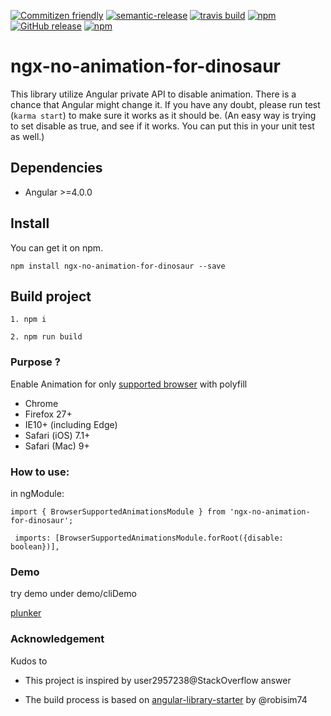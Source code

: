 [![Commitizen friendly](https://img.shields.io/badge/commitizen-friendly-brightgreen.svg?style=flat-square)](http://commitizen.github.io/cz-cli/)
[![semantic-release](https://img.shields.io/badge/%20%20%F0%9F%93%A6%F0%9F%9A%80-semantic--release-e10079.svg?style=flat-square)](https://github.com/semantic-release/semantic-release)
[![travis build](https://img.shields.io/travis/maxisam/ngx-no-animation-for-dinosaur.svg?style=flat-square)](https://travis-ci.org/maxisam/ngx-no-animation-for-dinosaur)
[![npm](https://img.shields.io/npm/dt/ngx-no-animation-for-dinosaur.svg?style=flat-square)](https://www.npmjs.com/package/ngx-no-animation-for-dinosaur)
[![GitHub release](https://img.shields.io/github/release/maxisam/ngx-no-animation-for-dinosaur.svg?style=flat-square)](https://github.com/maxisam/ngx-no-animation-for-dinosaur/releases)
[![npm](https://img.shields.io/npm/l/ngx-no-animation-for-dinosaur.svg?style=flat-square)]()

# ngx-no-animation-for-dinosaur

This library utilize Angular private API to disable animation. There is a chance that Angular might change it. If you have any doubt, please run test (`karma start`) to make sure it works as it should be. (An easy way is trying to set disable as true, and see if it works. You can put this in your unit test as well.)
 
## Dependencies

+ Angular >=4.0.0

## Install

You can get it on npm.

```
npm install ngx-no-animation-for-dinosaur --save
```

## Build project

```
1. npm i

2. npm run build
```

### Purpose ?

Enable Animation for only [supported browser](https://github.com/web-animations/web-animations-js/blob/dev/docs/support.md#browser-support) with polyfill

* Chrome
* Firefox 27+
* IE10+ (including Edge)
* Safari (iOS) 7.1+
* Safari (Mac) 9+

### How to use:

in ngModule:
```
import { BrowserSupportedAnimationsModule } from 'ngx-no-animation-for-dinosaur';

```

```
 imports: [BrowserSupportedAnimationsModule.forRoot({disable: boolean})],
```


### Demo

try demo under demo/cliDemo

[plunker](http://plnkr.co/edit/2RxkVjy1K3FgSxKycsEU?p=preview)

### Acknowledgement

Kudos to

+ This project is inspired by user2957238@StackOverflow answer

+ The build process is based on [angular-library-starter](https://github.com/robisim74/angular-library-starter) by @robisim74
